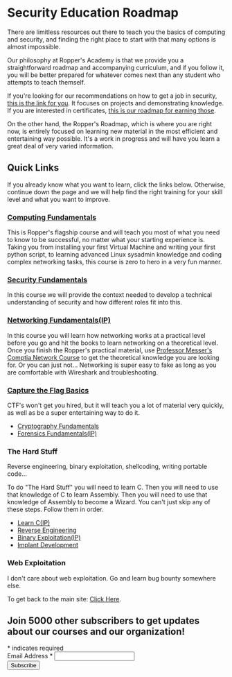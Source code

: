 # Security Education Roadmap

There are limitless resources out there to teach you the basics of computing and security, and finding the right place to start with that many options is almost impossible. 

Our philosophy at Ropper's Academy is that we provide you a straightforward roadmap and accompanying curriculum, and if you follow it, you will be better prepared for whatever comes next than any student who attempts to teach themself. 

If you're looking for our recommendations on how to get a job in security, [this is the link for you](https://www.hoppersroppers.org/library/breakIntoSecurity.html). It focuses on projects and demonstrating knowledge. If you are interested in certificates, [this is our roadmap for earning those](https://www.hoppersroppers.org/library/infosecCertRoadmap).

On the other hand, the Ropper's Roadmap, which is where you are right now, is entirely focused on learning new material in the most efficient and entertaining way possible. It's a work in progress and will have you learn a great deal of very varied information.

## Quick Links

If you already know what you want to learn, click the links below. Otherwise, continue down the page and we will help find the right training for your skill level and what you want to improve.

### [Computing Fundamentals](https://www.hoppersroppers.org/course.html) 

This is Ropper's flagship course and will teach you most of what you need to know to be successful, no matter what your starting experience is. Taking you from installing your first Virtual Machine and writing your first python script, to learning advanced Linux sysadmin knowledge and coding complex networking tasks, this course is zero to hero in a very fun manner.
  
### [Security Fundamentals](https://www.hoppersroppers.org/courseSecurity.html) 

In this course we will provide the context needed to develop a technical understanding of security and how different roles fit into this. 

### [Networking Fundamentals(IP)](networking/crypto.md)

In this course you will learn how networking works at a practical level before you go and hit the books to learn networking on a theoretical level. Once you finish the Ropper's practical material, use [Professor Messer's Comptia Network Course](https://www.professormesser.com/netplus-resources/) to get the theoretical knowledge you are looking for. Or you can just not... Networking is super easy to fake as long as you are comfortable with Wireshark and troubleshooting.

### [Capture the Flag Basics](https://www.hoppersroppers.org/courseCTF.html)

CTF's won't get you hired, but it will teach you a lot of material very quickly, as well as be a super entertaining way to do it. 

 * [Cryptography Fundamentals](training/crypto.md)
 * [Forensics Fundamentals(IP)](training/forensics.md)


### The Hard Stuff

Reverse engineering, binary exploitation, shellcoding, writing portable code... 

To do "The Hard Stuff" you will need to learn C. Then you will need to use that knowledge of C to learn Assembly. Then you will need to use that knowledge of Assembly to become a Wizard. You can't just skip any of these steps. Follow them in order. 

* [Learn C(IP)](training/c.md) 
* [Reverse Engineering](https://www.hoppersroppers.org/hardstuff.html) 
* [Binary Exploitation(IP)](training/pwning.md)
* [Implant Development](https://www.hoppersroppers.org/rootkit.html)

### Web Exploitation

I don't care about web exploitation. Go and learn bug bounty somewhere else. 


To get back to the main site: [Click Here](https://www.hoppersroppers.org/training.html).



<div id="mc_embed_signup">
<form action="https://gmail.us5.list-manage.com/subscribe/post?u=4d03cc5db483966f7e0fe17cc&amp;id=8d9620c4b7" method="post" id="mc-embedded-subscribe-form" name="mc-embedded-subscribe-form" class="validate" target="_blank" novalidate>
    <div id="mc_embed_signup_scroll">
	<h2>Join 5000 other subscribers to get updates about our courses and our organization!</h2>
<div class="indicates-required"><span class="asterisk">*</span> indicates required</div>
<div class="mc-field-group">
	<label for="mce-EMAIL">Email Address  <span class="asterisk">*</span>
</label>
	<input type="email" value="" name="EMAIL" class="required email" id="mce-EMAIL">
</div>
	<div id="mce-responses" class="clear">
		<div class="response" id="mce-error-response" style="display:none"></div>
		<div class="response" id="mce-success-response" style="display:none"></div>
	</div>    <!-- real people should not fill this in and expect good things - do not remove this or risk form bot signups-->
    <div style="position: absolute; left: -5000px;" aria-hidden="true"><input type="text" name="b_4d03cc5db483966f7e0fe17cc_8d9620c4b7" tabindex="-1" value=""></div>
    <div class="clear"><input type="submit" value="Subscribe" name="subscribe" id="mc-embedded-subscribe" class="button"></div>
    </div>
</form>
</div>
<script type='text/javascript' src='//s3.amazonaws.com/downloads.mailchimp.com/js/mc-validate.js'></script><script type='text/javascript'>(function($) {window.fnames = new Array(); window.ftypes = new Array();fnames[0]='EMAIL';ftypes[0]='email';}(jQuery));var $mcj = jQuery.noConflict(true);</script>
<!--End mc_embed_signup-->

